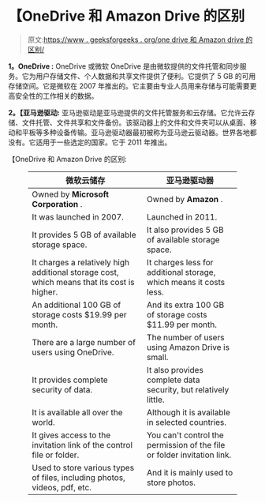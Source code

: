 # 【OneDrive 和 Amazon Drive 的区别

> 原文:[https://www . geeksforgeeks . org/one drive 和 Amazon drive 的区别/](https://www.geeksforgeeks.org/difference-between-onedrive-and-amazon-drive/)

**1。OneDrive :**
OneDrive 或微软 OneDrive 是由微软提供的文件托管和同步服务。它为用户存储文件、个人数据和共享文件提供了便利。它提供了 5 GB 的可用存储空间。它是微软在 2007 年推出的。它主要由专业人员用来存储与可能需要更高安全性的工作相关的数据。

**2。【亚马逊驱动:**
亚马逊驱动是亚马逊提供的文件托管服务和云存储。它允许云存储、文件托管、文件共享和文件备份。该驱动器上的文件和文件夹可以从桌面、移动和平板等多种设备传输。亚马逊驱动器最初被称为亚马逊云驱动器。世界各地都没有。它适用于一些选定的国家。它于 2011 年推出。

【OneDrive 和 Amazon Drive 的区别:

<figure class="table">

| 微软云储存 | 亚马逊驱动器 |
| --- | --- |
| Owned by **Microsoft Corporation** . | Owned by **Amazon** . |
| It was launched in 2007. | Launched in 2011. |
| It provides 5 GB of available storage space. | It also provides 5 GB of available storage space. |
| It charges a relatively high additional storage cost, which means that its cost is higher. | It charges less for additional storage, which means it costs less. |
| An additional 100 GB of storage costs $19.99 per month. | And its extra 100 GB of storage costs $11.99 per month. |
| There are a large number of users using OneDrive. | The number of users using Amazon Drive is small. |
| It provides complete security of data. | It also provides complete data security, but relatively little. |
| It is available all over the world. | Although it is available in selected countries. |
| It gives access to the invitation link of the control file or folder. | You can't control the permission of the file or folder invitation link. |
| Used to store various types of files, including photos, videos, pdf, etc. | And it is mainly used to store photos. |

</figure>